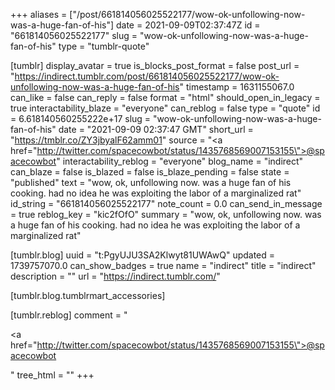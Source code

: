 +++
aliases = ["/post/661814056025522177/wow-ok-unfollowing-now-was-a-huge-fan-of-his"]
date = 2021-09-09T02:37:47Z
id = "661814056025522177"
slug = "wow-ok-unfollowing-now-was-a-huge-fan-of-his"
type = "tumblr-quote"

[tumblr]
display_avatar = true
is_blocks_post_format = false
post_url = "https://indirect.tumblr.com/post/661814056025522177/wow-ok-unfollowing-now-was-a-huge-fan-of-his"
timestamp = 1631155067.0
can_like = false
can_reply = false
format = "html"
should_open_in_legacy = true
interactability_blaze = "everyone"
can_reblog = false
type = "quote"
id = 6.618140560255222e+17
slug = "wow-ok-unfollowing-now-was-a-huge-fan-of-his"
date = "2021-09-09 02:37:47 GMT"
short_url = "https://tmblr.co/ZY3jbyalF62amm01"
source = "<a href=\"http://twitter.com/spacecowbot/status/1435768569007153155\">@spacecowbot</a>"
interactability_reblog = "everyone"
blog_name = "indirect"
can_blaze = false
is_blazed = false
is_blaze_pending = false
state = "published"
text = "wow, ok, unfollowing now. was a huge fan of his cooking. had no idea he was exploiting the labor of a marginalized rat"
id_string = "661814056025522177"
note_count = 0.0
can_send_in_message = true
reblog_key = "kic2fOfO"
summary = "wow, ok, unfollowing now. was a huge fan of his cooking. had no idea he was exploiting the labor of a marginalized rat"

[tumblr.blog]
uuid = "t:PgyUJU3SA2Klwyt81UWAwQ"
updated = 1739757070.0
can_show_badges = true
name = "indirect"
title = "indirect"
description = ""
url = "https://indirect.tumblr.com/"

[tumblr.blog.tumblrmart_accessories]

[tumblr.reblog]
comment = "<p><a href=\"http://twitter.com/spacecowbot/status/1435768569007153155\">@spacecowbot</a></p>"
tree_html = ""
+++
